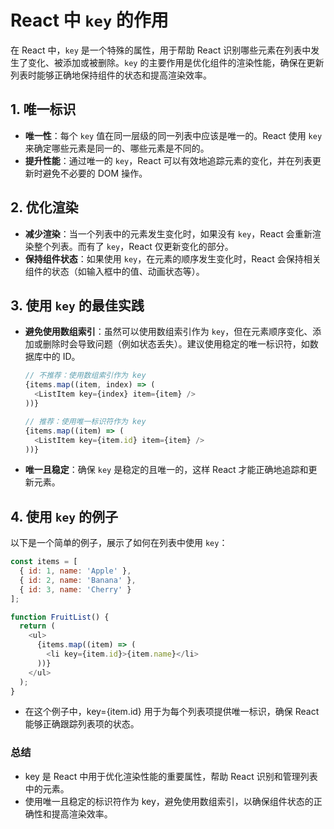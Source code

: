 # React 中 `key` 的作用

在 React 中，`key` 是一个特殊的属性，用于帮助 React 识别哪些元素在列表中发生了变化、被添加或被删除。`key` 的主要作用是优化组件的渲染性能，确保在更新列表时能够正确地保持组件的状态和提高渲染效率。

## 1. 唯一标识

- **唯一性**：每个 `key` 值在同一层级的同一列表中应该是唯一的。React 使用 `key` 来确定哪些元素是同一的、哪些元素是不同的。
- **提升性能**：通过唯一的 `key`，React 可以有效地追踪元素的变化，并在列表更新时避免不必要的 DOM 操作。

## 2. 优化渲染

- **减少渲染**：当一个列表中的元素发生变化时，如果没有 `key`，React 会重新渲染整个列表。而有了 `key`，React 仅更新变化的部分。
- **保持组件状态**：如果使用 `key`，在元素的顺序发生变化时，React 会保持相关组件的状态（如输入框中的值、动画状态等）。

## 3. 使用 `key` 的最佳实践

- **避免使用数组索引**：虽然可以使用数组索引作为 `key`，但在元素顺序变化、添加或删除时会导致问题（例如状态丢失）。建议使用稳定的唯一标识符，如数据库中的 ID。
  
    ```javascript
    // 不推荐：使用数组索引作为 key
    {items.map((item, index) => (
      <ListItem key={index} item={item} />
    ))}
    
    // 推荐：使用唯一标识符作为 key
    {items.map((item) => (
      <ListItem key={item.id} item={item} />
    ))}
    ```

- **唯一且稳定**：确保 `key` 是稳定的且唯一的，这样 React 才能正确地追踪和更新元素。

## 4. 使用 `key` 的例子

以下是一个简单的例子，展示了如何在列表中使用 `key`：

```javascript
const items = [
  { id: 1, name: 'Apple' },
  { id: 2, name: 'Banana' },
  { id: 3, name: 'Cherry' }
];

function FruitList() {
  return (
    <ul>
      {items.map((item) => (
        <li key={item.id}>{item.name}</li>
      ))}
    </ul>
  );
}
```

- 在这个例子中，key={item.id} 用于为每个列表项提供唯一标识，确保 React 能够正确跟踪列表项的状态。
### 总结
- key 是 React 中用于优化渲染性能的重要属性，帮助 React 识别和管理列表中的元素。
- 使用唯一且稳定的标识符作为 key，避免使用数组索引，以确保组件状态的正确性和提高渲染效率。
